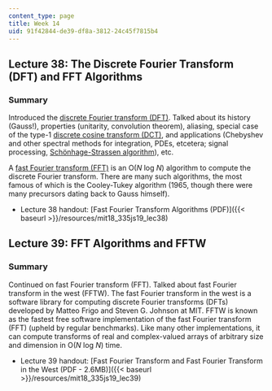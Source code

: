 ```yaml
---
content_type: page
title: Week 14
uid: 91f42844-de39-df8a-3812-24c45f7815b4
---
```


Lecture 38: The Discrete Fourier Transform (DFT) and FFT Algorithms
-------------------------------------------------------------------

### Summary

Introduced the [discrete Fourier transform (DFT)](https://en.wikipedia.org/wiki/Discrete_Fourier_transform). Talked about its history (Gauss!), properties (unitarity, convolution theorem), aliasing, special case of the type-1 [discrete cosine transform (DCT)](https://en.wikipedia.org/wiki/Discrete_cosine_transform), and applications (Chebyshev and other spectral methods for integration, PDEs, etcetera; signal processing, [Schönhage-Strassen algorithm](https://en.wikipedia.org/wiki/Sch%C3%B6nhage%E2%80%93Strassen_algorithm)), etc.

A [fast Fourier transform (FFT)](https://en.wikipedia.org/wiki/Fast_Fourier_transform) is an O(_N_ log _N_) algorithm to compute the discrete Fourier transform. There are many such algorithms, the most famous of which is the Cooley-Tukey algorithm (1965, though there were many precursors dating back to Gauss himself).

*   Lecture 38 handout: [Fast Fourier Transform Algorithms (PDF)]({{< baseurl >}}/resources/mit18_335js19_lec38)

Lecture 39: FFT Algorithms and FFTW
-----------------------------------

### Summary

Continued on fast Fourier transform (FFT). Talked about fast Fourier transform in the west (FFTW). The fast Fourier transform in the west is a software library for computing discrete Fourier transforms (DFTs) developed by Matteo Frigo and Steven G. Johnson at MIT. FFTW is known as the fastest free software implementation of the fast Fourier transform (FFT) (upheld by regular benchmarks). Like many other implementations, it can compute transforms of real and complex-valued arrays of arbitrary size and dimension in O(_N_ log _N_) time.

*   Lecture 39 handout: [Fast Fourier Transform and Fast Fourier Transform in the West (PDF - 2.6MB)]({{< baseurl >}}/resources/mit18_335js19_lec39)